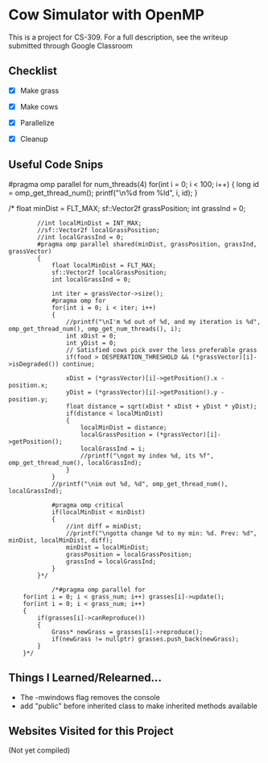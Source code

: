 # Cow Simulator with OpenMP

This is a project for CS-309. For a full description, see the writeup submitted through Google Classroom

## Checklist
- [x] Make grass
- [x] Make cows
- [x] Parallelize
- [x] Cleanup





## Useful Code Snips

#pragma omp parallel for num_threads(4)
for(int i = 0; i < 100; i++)
{
    long id = omp_get_thread_num();
    printf("\n%d from %ld", i, id);
}

/*
            float minDist = FLT_MAX;
            sf::Vector2f grassPosition;
            int grassInd = 0;

            //int localMinDist = INT_MAX;
            //sf::Vector2f localGrassPosition;
            //int localGrassInd = 0;
            #pragma omp parallel shared(minDist, grassPosition, grassInd, grassVector)
            {
                float localMinDist = FLT_MAX;
                sf::Vector2f localGrassPosition;
                int localGrassInd = 0;

                int iter = grassVector->size();
                #pragma omp for
                for(int i = 0; i < iter; i++)
                {
                    //printf("\nI'm %d out of %d, and my iteration is %d", omp_get_thread_num(), omp_get_num_threads(), i);
                    int xDist = 0;
                    int yDist = 0;
                    // Satisfied cows pick over the less preferable grass
                    if(food > DESPERATION_THRESHOLD && (*grassVector)[i]->isDegraded()) continue; 

                    xDist = (*grassVector)[i]->getPosition().x - position.x;
                    yDist = (*grassVector)[i]->getPosition().y - position.y;
                    float distance = sqrt(xDist * xDist + yDist * yDist);
                    if(distance < localMinDist)
                    {
                        localMinDist = distance;
                        localGrassPosition = (*grassVector)[i]->getPosition();
                        localGrassInd = i;
                        //printf("\ngot my index %d, its %f", omp_get_thread_num(), localGrassInd);
                    }
                }
                //printf("\nim out %d, %d", omp_get_thread_num(), localGrassInd);

                #pragma omp critical
                if(localMinDist < minDist)
                {
                    //int diff = minDist;
                    //printf("\ngotta change %d to my min: %d. Prev: %d", minDist, localMinDist, diff);
                    minDist = localMinDist;
                    grassPosition = localGrassPosition;
                    grassInd = localGrassInd;
                }
            }*/

                /*#pragma omp parallel for
        for(int i = 0; i < grass_num; i++) grasses[i]->update();
        for(int i = 0; i < grass_num; i++)
        {
            if(grasses[i]->canReproduce())
            {
                Grass* newGrass = grasses[i]->reproduce();
                if(newGrass != nullptr) grasses.push_back(newGrass);
            }
        }*/

## Things I Learned/Relearned...

- The -mwindows flag removes the console
- add "public" before inherited class to make inherited methods available

## Websites Visited for this Project

(Not yet compiled)